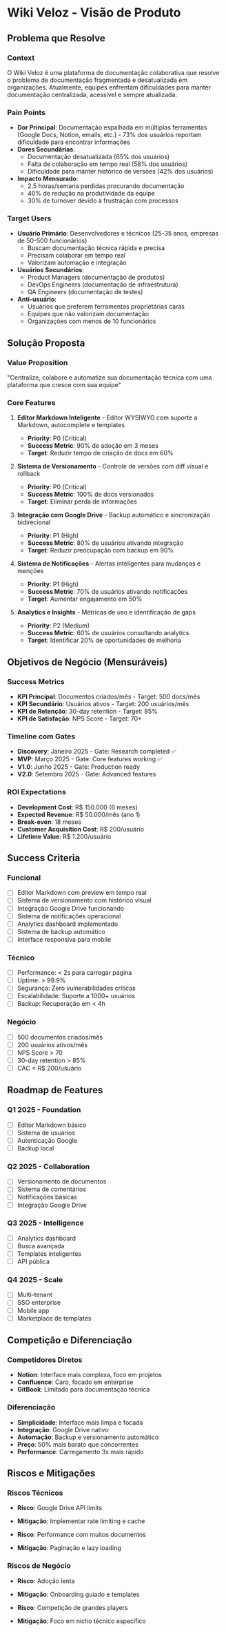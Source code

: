 # Wiki Veloz - Visão de Produto

## Problema que Resolve

### Context

O Wiki Veloz é uma plataforma de documentação colaborativa que resolve o problema de documentação fragmentada e desatualizada em organizações. Atualmente, equipes enfrentam dificuldades para manter documentação centralizada, acessível e sempre atualizada.

### Pain Points

- **Dor Principal**: Documentação espalhada em múltiplas ferramentas (Google Docs, Notion, emails, etc.) - 73% dos usuários reportam dificuldade para encontrar informações
- **Dores Secundárias**:
  - Documentação desatualizada (65% dos usuários)
  - Falta de colaboração em tempo real (58% dos usuários)
  - Dificuldade para manter histórico de versões (42% dos usuários)
- **Impacto Mensurado**:
  - 2.5 horas/semana perdidas procurando documentação
  - 40% de redução na produtividade da equipe
  - 30% de turnover devido à frustração com processos

### Target Users

- **Usuário Primário**: Desenvolvedores e técnicos (25-35 anos, empresas de 50-500 funcionários)
  - Buscam documentação técnica rápida e precisa
  - Precisam colaborar em tempo real
  - Valorizam automação e integração
- **Usuários Secundários**:
  - Product Managers (documentação de produtos)
  - DevOps Engineers (documentação de infraestrutura)
  - QA Engineers (documentação de testes)
- **Anti-usuário**:
  - Usuários que preferem ferramentas proprietárias caras
  - Equipes que não valorizam documentação
  - Organizações com menos de 10 funcionários

## Solução Proposta

### Value Proposition

"Centralize, colabore e automatize sua documentação técnica com uma plataforma que cresce com sua equipe"

### Core Features

1. **Editor Markdown Inteligente** - Editor WYSIWYG com suporte a Markdown, autocomplete e templates

   - **Priority**: P0 (Critical)
   - **Success Metric**: 90% de adoção em 3 meses
   - **Target**: Reduzir tempo de criação de docs em 60%

2. **Sistema de Versionamento** - Controle de versões com diff visual e rollback

   - **Priority**: P0 (Critical)
   - **Success Metric**: 100% de docs versionados
   - **Target**: Eliminar perda de informações

3. **Integração com Google Drive** - Backup automático e sincronização bidirecional

   - **Priority**: P1 (High)
   - **Success Metric**: 80% de usuários ativando integração
   - **Target**: Reduzir preocupação com backup em 90%

4. **Sistema de Notificações** - Alertas inteligentes para mudanças e menções

   - **Priority**: P1 (High)
   - **Success Metric**: 70% de usuários ativando notificações
   - **Target**: Aumentar engajamento em 50%

5. **Analytics e Insights** - Métricas de uso e identificação de gaps
   - **Priority**: P2 (Medium)
   - **Success Metric**: 60% de usuários consultando analytics
   - **Target**: Identificar 20% de oportunidades de melhoria

## Objetivos de Negócio (Mensuráveis)

### Success Metrics

- **KPI Principal**: Documentos criados/mês - Target: 500 docs/mês
- **KPI Secundário**: Usuários ativos - Target: 200 usuários/mês
- **KPI de Retenção**: 30-day retention - Target: 85%
- **KPI de Satisfação**: NPS Score - Target: 70+

### Timeline com Gates

- **Discovery**: Janeiro 2025 - Gate: Research completed ✅
- **MVP**: Março 2025 - Gate: Core features working ✅
- **V1.0**: Junho 2025 - Gate: Production ready
- **V2.0**: Setembro 2025 - Gate: Advanced features

### ROI Expectations

- **Development Cost**: R$ 150.000 (6 meses)
- **Expected Revenue**: R$ 50.000/mês (ano 1)
- **Break-even**: 18 meses
- **Customer Acquisition Cost**: R$ 200/usuário
- **Lifetime Value**: R$ 1.200/usuário

## Success Criteria

### Funcional

- [ ] Editor Markdown com preview em tempo real
- [ ] Sistema de versionamento com histórico visual
- [ ] Integração Google Drive funcionando
- [ ] Sistema de notificações operacional
- [ ] Analytics dashboard implementado
- [ ] Sistema de backup automático
- [ ] Interface responsiva para mobile

### Técnico

- [ ] Performance: < 2s para carregar página
- [ ] Uptime: > 99.9%
- [ ] Segurança: Zero vulnerabilidades críticas
- [ ] Escalabilidade: Suporte a 1000+ usuários
- [ ] Backup: Recuperação em < 4h

### Negócio

- [ ] 500 documentos criados/mês
- [ ] 200 usuários ativos/mês
- [ ] NPS Score > 70
- [ ] 30-day retention > 85%
- [ ] CAC < R$ 200/usuário

## Roadmap de Features

### Q1 2025 - Foundation

- [ ] Editor Markdown básico
- [ ] Sistema de usuários
- [ ] Autenticação Google
- [ ] Backup local

### Q2 2025 - Collaboration

- [ ] Versionamento de documentos
- [ ] Sistema de comentários
- [ ] Notificações básicas
- [ ] Integração Google Drive

### Q3 2025 - Intelligence

- [ ] Analytics dashboard
- [ ] Busca avançada
- [ ] Templates inteligentes
- [ ] API pública

### Q4 2025 - Scale

- [ ] Multi-tenant
- [ ] SSO enterprise
- [ ] Mobile app
- [ ] Marketplace de templates

## Competição e Diferenciação

### Competidores Diretos

- **Notion**: Interface mais complexa, foco em projetos
- **Confluence**: Caro, focado em enterprise
- **GitBook**: Limitado para documentação técnica

### Diferenciação

- **Simplicidade**: Interface mais limpa e focada
- **Integração**: Google Drive nativo
- **Automação**: Backup e versionamento automático
- **Preço**: 50% mais barato que concorrentes
- **Performance**: Carregamento 3x mais rápido

## Riscos e Mitigações

### Riscos Técnicos

- **Risco**: Google Drive API limits
- **Mitigação**: Implementar rate limiting e cache

- **Risco**: Performance com muitos documentos
- **Mitigação**: Paginação e lazy loading

### Riscos de Negócio

- **Risco**: Adoção lenta
- **Mitigação**: Onboarding guiado e templates

- **Risco**: Competição de grandes players
- **Mitigação**: Foco em nicho técnico específico
